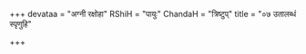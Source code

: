 +++
devataa = "अग्नी रक्षोहा"
RShiH = "पायुः"
ChandaH = "त्रिष्टुप्"
title = "०७ उतालब्धं स्पृणुहि"

+++
